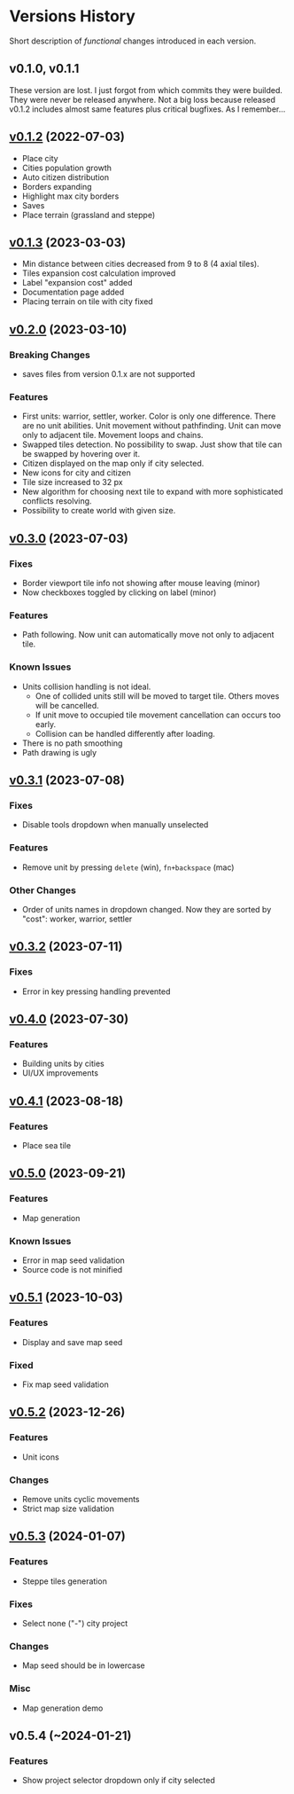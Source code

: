 # Versions History

Short description of *functional* changes introduced in each version.

## v0.1.0, v0.1.1

These version are lost. I just forgot from which commits they were builded. They were never be released anywhere. Not a big loss because released v0.1.2 includes almost same features plus critical bugfixes. As I remember...

## [v0.1.2](v0.1.2) (2022-07-03)

* Place city
* Cities population growth
* Auto citizen distribution
* Borders expanding
* Highlight max city borders
* Saves
* Place terrain (grassland and steppe)

## [v0.1.3](v0.1.3) (2023-03-03)

* Min distance between cities decreased from 9 to 8 (4 axial tiles).
* Tiles expansion cost calculation improved
* Label "expansion cost" added
* Documentation page added
* Placing terrain on tile with city fixed

## [v0.2.0](v0.2.0) (2023-03-10)

### Breaking Changes
* saves files from version 0.1.x are not supported

### Features
* First units: warrior, settler, worker. Color is only one difference. There are no unit abilities. Unit movement without pathfinding. Unit can move only to adjacent tile. Movement loops and chains.
* Swapped tiles detection. No possibility to swap. Just show that tile can be swapped by hovering over it.
* Citizen displayed on the map only if city selected.
* New icons for city and citizen
* Tile size increased to 32 px
* New algorithm for choosing next tile to expand with more sophisticated conflicts resolving.
* Possibility to create world with given size.

## [v0.3.0](v0.3.0) (2023-07-03)

### Fixes
* Border viewport tile info not showing after mouse leaving (minor)
* Now checkboxes toggled by clicking on label (minor) 

### Features
* Path following. Now unit can automatically move not only to adjacent tile.

### Known Issues
* Units collision handling is not ideal.
  - One of collided units still will be moved to target tile. Others moves will be cancelled.
  - If unit move to occupied tile movement cancellation can occurs too early.
  - Collision can be handled differently after loading.
* There is no path smoothing
* Path drawing is ugly

## [v0.3.1](v0.3.1) (2023-07-08)

### Fixes
* Disable tools dropdown when manually unselected

### Features
* Remove unit by pressing `delete` (win), `fn+backspace` (mac)

### Other Changes
* Order of units names in dropdown changed. Now they are sorted by "cost": worker, warrior, settler

## [v0.3.2](v0.3.2) (2023-07-11)

### Fixes
* Error in key pressing handling prevented

## [v0.4.0](v0.4.0) (2023-07-30)

### Features
* Building units by cities
* UI/UX improvements

## [v0.4.1](v0.4.1) (2023-08-18)

### Features
* Place sea tile

## [v0.5.0](v0.5.0) (2023-09-21)

### Features
* Map generation

### Known Issues
* Error in map seed validation
* Source code is not minified

## [v0.5.1](v0.5.1) (2023-10-03)

### Features
* Display and save map seed

### Fixed
* Fix map seed validation

## [v0.5.2](v0.5.2) (2023-12-26)

### Features
* Unit icons

### Changes
* Remove units cyclic movements
* Strict map size validation

## [v0.5.3](v0.5.3) (2024-01-07)

### Features
* Steppe tiles generation

### Fixes
* Select none ("-") city project

### Changes
* Map seed should be in lowercase

### Misc
* Map generation demo

## v0.5.4 (~2024-01-21)

### Features
* Show project selector dropdown only if city selected
